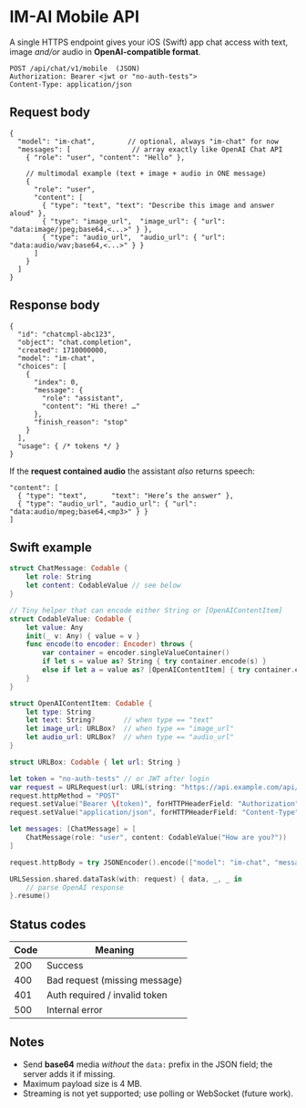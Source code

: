 # IM-AI Mobile API

A single HTTPS endpoint gives your iOS (Swift) app chat access with text, image _and/or_ audio in **OpenAI-compatible format**.

```
POST /api/chat/v1/mobile  (JSON)
Authorization: Bearer <jwt or "no-auth-tests">
Content-Type: application/json
```

Request body
------------
```jsonc
{
  "model": "im-chat",        // optional, always "im-chat" for now
  "messages": [               // array exactly like OpenAI Chat API
    { "role": "user", "content": "Hello" },

    // multimodal example (text + image + audio in ONE message)
    {
      "role": "user",
      "content": [
        { "type": "text", "text": "Describe this image and answer aloud" },
        { "type": "image_url",  "image_url": { "url": "data:image/jpeg;base64,<...>" } },
        { "type": "audio_url",  "audio_url": { "url": "data:audio/wav;base64,<...>" } }
      ]
    }
  ]
}
```

Response body
-------------
```jsonc
{
  "id": "chatcmpl-abc123",
  "object": "chat.completion",
  "created": 1710000000,
  "model": "im-chat",
  "choices": [
    {
      "index": 0,
      "message": {
        "role": "assistant",
        "content": "Hi there! …"
      },
      "finish_reason": "stop"
    }
  ],
  "usage": { /* tokens */ }
}
```

If the **request contained audio** the assistant _also_ returns speech:
```jsonc
"content": [
  { "type": "text",      "text": "Here’s the answer" },
  { "type": "audio_url", "audio_url": { "url": "data:audio/mpeg;base64,<mp3>" } }
]
```

Swift example
-------------
```swift
struct ChatMessage: Codable {
    let role: String
    let content: CodableValue // see below
}

// Tiny helper that can encode either String or [OpenAIContentItem]
struct CodableValue: Codable {
    let value: Any
    init(_ v: Any) { value = v }
    func encode(to encoder: Encoder) throws {
        var container = encoder.singleValueContainer()
        if let s = value as? String { try container.encode(s) }
        else if let a = value as? [OpenAIContentItem] { try container.encode(a) }
    }
}

struct OpenAIContentItem: Codable {
    let type: String
    let text: String?       // when type == "text"
    let image_url: URLBox?  // when type == "image_url"
    let audio_url: URLBox?  // when type == "audio_url"
}

struct URLBox: Codable { let url: String }

let token = "no-auth-tests" // or JWT after login
var request = URLRequest(url: URL(string: "https://api.example.com/api/chat/v1/mobile")!)
request.httpMethod = "POST"
request.setValue("Bearer \(token)", forHTTPHeaderField: "Authorization")
request.setValue("application/json", forHTTPHeaderField: "Content-Type")

let messages: [ChatMessage] = [
    ChatMessage(role: "user", content: CodableValue("How are you?"))
]

request.httpBody = try JSONEncoder().encode(["model": "im-chat", "messages": messages])

URLSession.shared.dataTask(with: request) { data, _, _ in
    // parse OpenAI response
}.resume()
```

Status codes
------------
| Code | Meaning |
|------|---------|
| 200  | Success |
| 400  | Bad request (missing message) |
| 401  | Auth required / invalid token |
| 500  | Internal error |

Notes
-----
* Send **base64** media _without_ the `data:` prefix in the JSON field; the server adds it if missing.
* Maximum payload size is 4 MB.
* Streaming is not yet supported; use polling or WebSocket (future work). 
